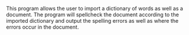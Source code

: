 This program allows the user to import a dictionary of words as well as a document.
The program will spellcheck the document according to the imported dictionary and output
the spelling errors as well as where the errors occur in the document.
